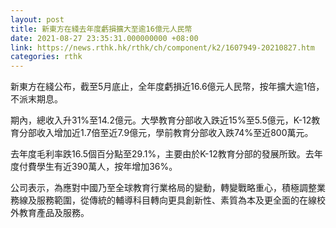 ```yaml
---
layout: post
title: 新東方在綫去年度虧損擴大至逾16億元人民幣
date: 2021-08-27 23:35:31.000000000 +08:00
link: https://news.rthk.hk/rthk/ch/component/k2/1607949-20210827.htm
categories: rthk
---
```


新東方在綫公布，截至5月底止，全年度虧損近16.6億元人民幣，按年擴大逾1倍，不派末期息。

期內，總收入升31%至14.2億元。大學教育分部收入跌近15%至5.5億元，K-12教育分部收入增加近1.7倍至近7.9億元，學前教育分部收入跌74%至近800萬元。

去年度毛利率跌16.5個百分點至29.1%，主要由於K-12教育分部的發展所致。去年度付費學生有近390萬人，按年增加36%。

公司表示，為應對中國乃至全球教育行業格局的變動，轉變戰略重心，積極調整業務線及服務範圍，從傳統的輔導科目轉向更具創新性、素質為本及更全面的在線校外教育產品及服務。
